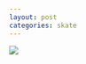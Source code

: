 ```yaml
---
layout: post
categories: skate
---
```

<img src="{{ site.baseurl }}/images/bw_hd_skateboard.jpg" class="fit image">



